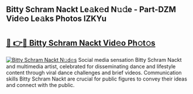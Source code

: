 ## Bitty Schram Nackt Le𝚊k𝚎d N𝚞𝚍e - Part-DZM Vid𝚎o Le𝚊ks Photos lZKYu

# <h2><a href="http://fb0jr7p.evod.top/?m=Bitty+Schram+Nackt">🔗 👉🔴 Bitty Schram Nackt Vid𝚎o Ph𝚘t𝚘s</a></h2>

[![Bitty Schram Nackt N𝚞d𝚎s](https://i.imgur.com/8V9OHl7.gif)](http://fb0jr7p.evod.top/?m=Bitty+Schram+Nackt)
Social media sensation Bitty Schram Nackt and multimedia artist, celebrated for disseminating dance and lifestyle content through viral dance challenges and brief videos. Communication skills Bitty Schram Nackt are crucial for public figures to convey their ideas and connect with the public. 
